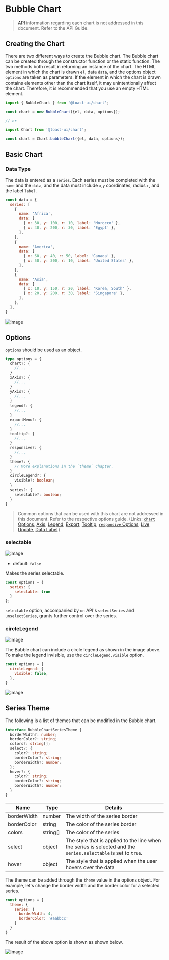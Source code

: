 # Bubble Chart

> [API](./common-api.md) information regarding each chart is not addressed in this document. Refer to the API Guide. 

## Creating the Chart

There are two different ways to create the Bubble chart. The Bubble chart can be created through the constructor function or the static function. The two methods both result in returning an instance of the chart. The HTML element in which the chart is drawn `el`, data `data`, and the options object `options` are taken as parameters. If the element in which the chart is drawn contains elements other than the chart itself, it may unintentionally affect the chart. Therefore, it is recommended that you use an empty HTML element.

```js
import { BubbleChart } from '@toast-ui/chart';

const chart = new BubbleChart({el, data, options});

// or

import Chart from '@toast-ui/chart';

const chart = Chart.bubbleChart({el, data, options});
```

## Basic Chart

### Data Type

The data is entered as a `series`. Each series must be completed with the `name` and the `data`, and the data must include `x`,`y` coordinates, radius `r`, and the label `label`. 

```js
const data = {
  series: [
    {
      name: 'Africa',
      data: [
        { x: 30, y: 100, r: 10, label: 'Morocco' },
        { x: 40, y: 200, r: 30, label: 'Egypt' },
      ],
    },
    {
      name: 'America',
      data: [
        { x: 60, y: 40, r: 50, label: 'Canada' },
        { x: 50, y: 300, r: 10, label: 'United States' },
      ],
    },
    {
      name: 'Asia',
      data: [
        { x: 10, y: 150, r: 20, label: 'Korea, South' },
        { x: 20, y: 200, r: 30, label: 'Singapore' },
      ],
    },
  ],
}
```

![image](https://user-images.githubusercontent.com/35371660/102034986-abe99200-3e02-11eb-85d7-5128b90e2999.png)

## Options

`options` should be used as an object.

```ts
type options = {
  chart?: {
    //...
  }
  xAxis?: {
    //...
  }
  yAxis?: {
    //...
  }
  legend?: {
    //...
  }
  exportMenu?: {
    //...
  }
  tooltip?: {
    //...
  }
  responsive?: {
    //...
  }
  theme?: {
    // More explanations in the `theme` chapter.
  }
  circleLegend?: {
    visible?: boolean;
  }
  series?: {
    selectable?: boolean;
  }
}
```

> Common options that can be used with this chart are not addressed in this document. Refer to the respective options guide. 
> (Links: 
> [`chart` Options](./common-chart-options.md),
> [Axis](./common-axes.md), 
> [Legend](./common-legend.md), 
> [Export](./common-exportMenu.md),
> [Tooltip](./common-tooltip.md),
> [`responsive` Options](./common-responsive-options.md), 
> [Live Update](./common-liveUpdate-options.md),
> [Data Label](./common-dataLabels-options.md)
> )

### selectable

![image](https://user-images.githubusercontent.com/35371660/102035488-d425c080-3e03-11eb-9ebc-f974e4c7bb97.png)

* default: `false`

Makes the series selectable.

```js
const options = {
  series: {
    selectable: true
  }
};
```

`selectable` option, accompanied by `on` API's `selectSeries` and `unselectSeries`, grants further control over the series. 

### circleLegend

![image](https://user-images.githubusercontent.com/35371660/102035570-ff101480-3e03-11eb-9e73-bbb43e4b1353.png)

The Bubble chart can include a circle legend as shown in the image above. To make the legend invisible, use the `circleLegend.visible` option.

```js
const options = {
  circleLegend: {
    visible: false,
  },
}
```

![image](https://user-images.githubusercontent.com/35371660/102035692-6332d880-3e04-11eb-80fa-c4f2df8be421.png)


## Series Theme

The following is a list of themes that can be modified in the Bubble chart.

```ts
interface BubbleChartSeriesTheme {
  borderWidth?: number;
  borderColor?: string;
  colors?: string[];
  select?: {
    color?: string;
    borderColor?: string;
    borderWidth?: number;
  };
  hover?: {
    color?: string;
    borderColor?: string;
    borderWidth?: number;
  }
}
```
| Name | Type | Details |
| --- | --- | --- |
| borderWidth | number | The width of the series border |
| borderColor | string | The color of the series border |
| colors | string[] | The color of the series |
| select | object | The style that is applied to the line when the series is selected and the `series.selectable` is set to `true`. |
| hover | object | The style that is applied when the user hovers over the data | 

The theme can be added through the `theme` value in the options object. For example, let's change the border width and the border color for a selected series.

```js
const options = {
  theme: {
    series: {
      borderWidth: 4,
      borderColor: '#aabbcc'
    }
  }
}
```

The result of the above option is shown as shown below.

![image](https://user-images.githubusercontent.com/35371660/102056271-773fff80-3e2f-11eb-8aec-157d1e172324.png)